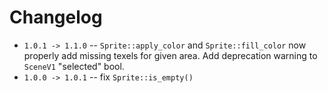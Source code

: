 
# Changelog

* `1.0.1 -> 1.1.0` -- `Sprite::apply_color` and `Sprite::fill_color` now properly add missing texels for given area. Add deprecation warning to `SceneV1` "selected" bool.
* `1.0.0 -> 1.0.1` -- fix `Sprite::is_empty()`
